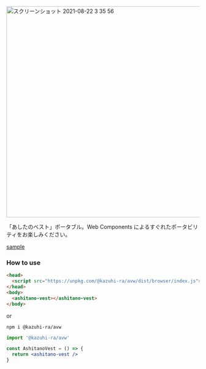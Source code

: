 <img width="550" alt="スクリーンショット 2021-08-22 3 35 56" src="https://user-images.githubusercontent.com/36134103/130331798-611510ca-e0c2-4fa5-9b9c-7c31e3428a29.png">

「あしたのベスト」ポータブル。Web Components によるすぐれたポータビリティをお楽しみください。

[sample](https://kazuhi-ra.hatenablog.com/entry/2021/08/22/050850)

### How to use

```html
<head>
  <script src="https://unpkg.com/@kazuhi-ra/avw/dist/browser/index.js"></script>
</head>
<body>
  <ashitano-vest></ashitano-vest>
</body>
```

or

`npm i @kazuhi-ra/avw`

```jsx
import '@kazuhi-ra/avw'

const AshitanoVest = () => {
  return <ashitano-vest />
}
```
